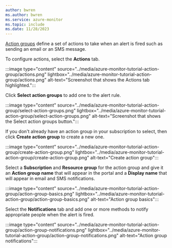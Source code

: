 ```yaml
---
author: bwren
ms.author: bwren
ms.service: azure-monitor
ms.topic: include
ms.date: 11/28/2023
---
```


[Action groups](../articles/azure-monitor/alerts/action-groups.md) define a set of actions to take when an alert is fired such as sending an email or an SMS message.

To configure actions, select the **Actions** tab.

:::image type="content" source="../media/azure-monitor-tutorial-action-group/actions.png" lightbox="../media/azure-monitor-tutorial-action-group/actions.png" alt-text="Screenshot that shows the Actions tab highlighted.":::

Click **Select action groups** to add one to the alert rule.

:::image type="content" source="../media/azure-monitor-tutorial-action-group/select-action-groups.png" lightbox="../media/azure-monitor-tutorial-action-group/select-action-groups.png" alt-text="Screenshot that shows the Select action groups button.":::

If you don't already have an action group in your subscription to select, then click **Create action group** to create a new one.

:::image type="content" source="../media/azure-monitor-tutorial-action-group/create-action-group.png" lightbox="../media/azure-monitor-tutorial-action-group/create-action-group.png" alt-text="Create action group":::

Select a **Subscription** and **Resource group** for the action group and give it an **Action group name** that will appear in the portal and a **Display name** that will appear in email and SMS notifications.

:::image type="content" source="../media/azure-monitor-tutorial-action-group/action-group-basics.png" lightbox="../media/azure-monitor-tutorial-action-group/action-group-basics.png" alt-text="Action group basics":::

Select the **Notifications** tab and add one or more methods to notify appropriate people when the alert is fired.

:::image type="content" source="../media/azure-monitor-tutorial-action-group/action-group-notifications.png" lightbox="../media/azure-monitor-tutorial-action-group/action-group-notifications.png" alt-text="Action group notifications":::
